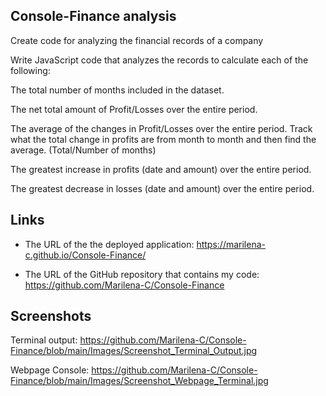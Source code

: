 ## Console-Finance analysis
Create code for analyzing the financial records of a company

Write JavaScript code that analyzes the records to calculate each of the following:

The total number of months included in the dataset.


The net total amount of Profit/Losses over the entire period.


The average of the changes in Profit/Losses over the entire period.
Track what the total change in profits are from month to month and then find the average.
(Total/Number of months)


The greatest increase in profits (date and amount) over the entire period.


The greatest decrease in losses (date and amount) over the entire period.

## Links

 * The URL of the  the deployed application: https://marilena-c.github.io/Console-Finance/

* The URL of the GitHub repository that contains my code: https://github.com/Marilena-C/Console-Finance
## Screenshots
Terminal output: 
https://github.com/Marilena-C/Console-Finance/blob/main/Images/Screenshot_Terminal_Output.jpg

Webpage Console: https://github.com/Marilena-C/Console-Finance/blob/main/Images/Screenshot_Webpage_Terminal.jpg